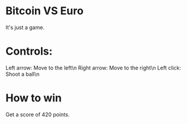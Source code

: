 # Bitcoin VS Euro
It's just a game.

# Controls:
Left arrow: Move to the left\n
Right arrow: Move to the right\n
Left click: Shoot a ball\n

# How to win
Get a score of 420 points.
